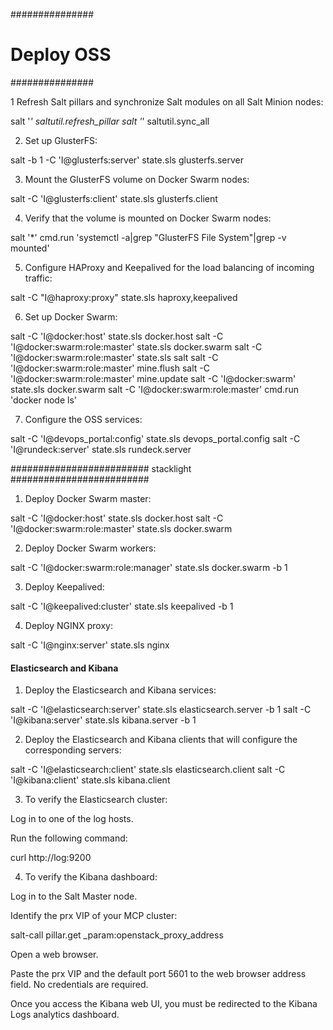 ###############
# Deploy OSS
###############

1 Refresh Salt pillars and synchronize Salt modules on all Salt Minion nodes:

  salt '*' saltutil.refresh_pillar
  salt '*' saltutil.sync_all

2. Set up GlusterFS:

  salt -b 1 -C 'I@glusterfs:server' state.sls glusterfs.server

3. Mount the GlusterFS volume on Docker Swarm nodes:

  salt -C 'I@glusterfs:client' state.sls glusterfs.client

4. Verify that the volume is mounted on Docker Swarm nodes:

  salt '*' cmd.run 'systemctl -a|grep "GlusterFS File System"|grep -v mounted'

5. Configure HAProxy and Keepalived for the load balancing of incoming traffic:

  salt -C "I@haproxy:proxy" state.sls haproxy,keepalived

6. Set up Docker Swarm:

  salt -C 'I@docker:host' state.sls docker.host
  salt -C 'I@docker:swarm:role:master' state.sls docker.swarm
  salt -C 'I@docker:swarm:role:master' state.sls salt
  salt -C 'I@docker:swarm:role:master' mine.flush
  salt -C 'I@docker:swarm:role:master' mine.update
  salt -C 'I@docker:swarm' state.sls docker.swarm
  salt -C 'I@docker:swarm:role:master' cmd.run 'docker node ls'

7. Configure the OSS services:

  salt -C 'I@devops_portal:config' state.sls devops_portal.config
  salt -C 'I@rundeck:server' state.sls rundeck.server


#########################
stacklight
#########################

1. Deploy Docker Swarm master:

salt -C 'I@docker:host' state.sls docker.host
salt -C 'I@docker:swarm:role:master' state.sls docker.swarm

2. Deploy Docker Swarm workers:

salt -C 'I@docker:swarm:role:manager' state.sls  docker.swarm -b 1

3. Deploy Keepalived:

salt -C 'I@keepalived:cluster' state.sls keepalived -b 1

4. Deploy NGINX proxy:

salt -C 'I@nginx:server' state.sls nginx



#### Elasticsearch and Kibana

1. Deploy the Elasticsearch and Kibana services:

salt -C 'I@elasticsearch:server' state.sls elasticsearch.server -b 1
salt -C 'I@kibana:server' state.sls kibana.server -b 1

2. Deploy the Elasticsearch and Kibana clients that will configure the corresponding servers:

salt -C 'I@elasticsearch:client' state.sls elasticsearch.client
salt -C 'I@kibana:client' state.sls kibana.client


3. To verify the Elasticsearch cluster:

Log in to one of the log hosts.

Run the following command:

curl http://log:9200


4. To verify the Kibana dashboard:

Log in to the Salt Master node.

Identify the prx VIP of your MCP cluster:

  salt-call pillar.get _param:openstack_proxy_address

Open a web browser.

Paste the prx VIP and the default port 5601 to the web browser address field. No credentials are required.

Once you access the Kibana web UI, you must be redirected to the Kibana Logs analytics dashboard.
